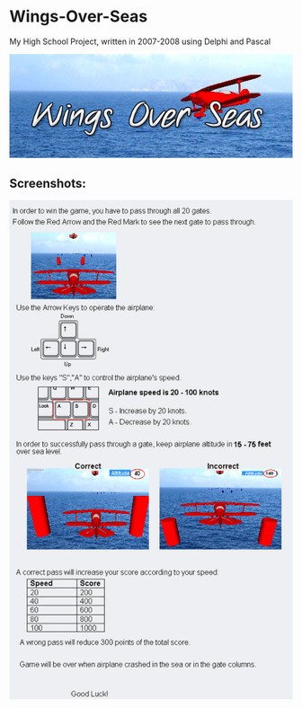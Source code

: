 # Wings-Over-Seas

My High School Project, written in 2007-2008 using Delphi and Pascal

![logo](https://github.com/talkor/Wings-Over-Seas/blob/master/logo.jpg?raw=true)

## Screenshots:

![instructions](https://github.com/talkor/Wings-Over-Seas/blob/master/Instructions.bmp?raw=true)
